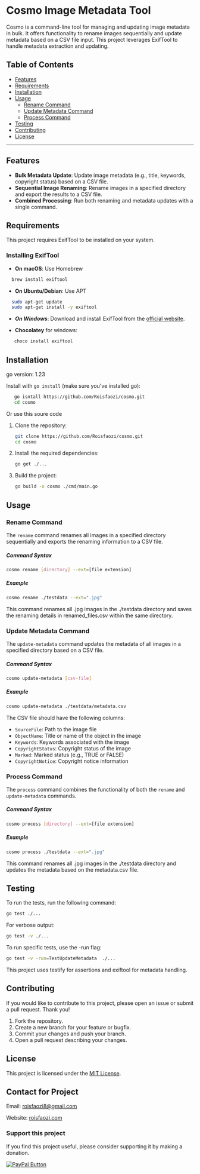 # Cosmo Image Metadata Tool

Cosmo is a command-line tool for managing and updating image metadata in bulk. It offers functionality to rename images sequentially and update metadata based on a CSV file input. This project leverages ExifTool to handle metadata extraction and updating.

## Table of Contents

- [Features](#features)
- [Requirements](#requirements)
- [Installation](#installation)
- [Usage](#usage)
  - [Rename Command](#rename-command)
  - [Update Metadata Command](#update-metadata-command)
  - [Process Command](#process-command)
- [Testing](#testing)
- [Contributing](#contributing)
- [License](#license)

---

## Features

- **Bulk Metadata Update**: Update image metadata (e.g., title, keywords, copyright status) based on a CSV file.
- **Sequential Image Renaming**: Rename images in a specified directory and export the results to a CSV file.
- **Combined Processing**: Run both renaming and metadata updates with a single command.

## Requirements

This project requires ExifTool to be installed on your system.

### Installing ExifTool

- **On macOS**: Use Homebrew

```bash
  brew install exiftool
```

- **On Ubuntu/Debian**: Use APT

```bash
  sudo apt-get update
  sudo apt-get install -y exiftool
```

- **_On Windows_**: Download and install ExifTool from the [official website](https://exiftool.org/).

- **Chocolatey** for windows:

```bash
   choco install exiftool
```

## Installation

go version: 1.23

Install with `go install` (make sure you've installed go):

```bash
   go isntall https://github.com/Roisfaozi/cosmo.git
   cd cosmo
```

Or use this soure code

1. Clone the repository:

   ```bash
   git clone https://github.com/Roisfaozi/cosmo.git
   cd cosmo
   ```

2. Install the required dependencies:
   ```bash
   go get ./...
   ```
3. Build the project:
   ```bash
   go build -o cosmo ./cmd/main.go
   ```

## Usage

### Rename Command

The `rename` command renames all images in a specified directory sequentially and exports the renaming information to a CSV file.

##### Command Syntax

```bash
cosmo rename [directory] --ext=[file extension]
```

##### Example

```bash
cosmo rename ./testdata --ext=".jpg"
```

This command renames all .jpg images in the ./testdata directory and saves the renaming details in renamed_files.csv within the same directory.

### Update Metadata Command

The `update-metadata` command updates the metadata of all images in a specified directory based on a CSV file.

##### Command Syntax

```bash
cosmo update-metadata [csv-file]
```

##### Example

```bash
cosmo update-metadata ./testdata/metadata.csv
```

The CSV file should have the following columns:

- `SourceFile`: Path to the image file
- `ObjectName`: Title or name of the object in the image
- `Keywords`: Keywords associated with the image
- `CopyrightStatus`: Copyright status of the image
- `Marked`: Marked status (e.g., TRUE or FALSE)
- `CopyrightNotice`: Copyright notice information

### Process Command

The `process` command combines the functionality of both the `rename` and `update-metadata` commands.

##### Command Syntax

```bash
cosmo process [directory] --ext=[file extension]
```

##### Example

```bash
cosmo process ./testdata --ext=".jpg"
```

This command renames all .jpg images in the ./testdata directory and updates the metadata based on the metadata.csv file.

## Testing

To run the tests, run the following command:

```bash
go test ./...
```

For verbose output:

```bash
go test -v ./...
```

To run specific tests, use the -run flag:

```bash
go test -v -run=TestUpdateMetadata  ./...
```

This project uses testify for assertions and exiftool for metadata handling.

## Contributing

If you would like to contribute to this project, please open an issue or submit a pull request. Thank you!

1. Fork the repository.
2. Create a new branch for your feature or bugfix.
3. Commit your changes and push your branch.
4. Open a pull request describing your changes.

## License

This project is licensed under the [MIT License](LICENSE).

## Contact for Project

Email: roisfaozi8@gmail.com

Website: [roisfaozi.com](https://www.roisfaozi.com)

### Support this project

If you find this project useful, please consider supporting it by making a donation.

[![PayPal Button](https://www.paypalobjects.com/en_US/i/btn/btn_donateCC_LG.gif)](https://www.paypal.com/cgi-bin/webscr?business=roisfaozi55@gmail.com&cmd=_donations&currency_code=USD)

